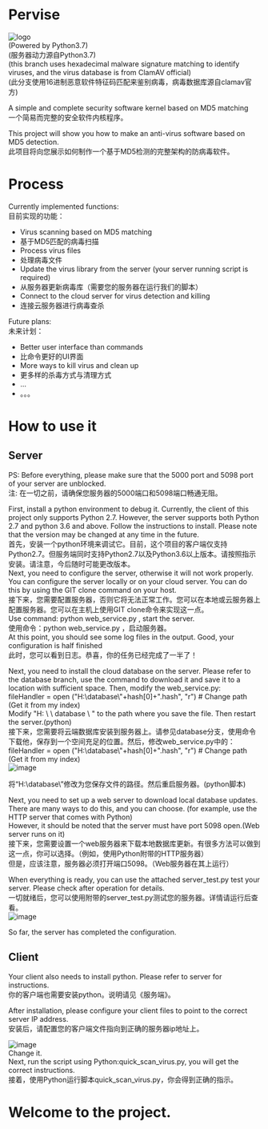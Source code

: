 # Pervise
![logo](https://user-images.githubusercontent.com/64673335/185289899-4d6c6b67-7daa-44c8-a556-ff867629aa38.png)<br/>
(Powered by Python3.7)<br/>
(服务器动力源自Python3.7)<br/>
(this branch uses hexadecimal malware signature matching to identify viruses, and the virus database is from ClamAV official)<br/>
(此分支使用16进制恶意软件特征码匹配来鉴别病毒，病毒数据库源自clamav官方)<br/>

A simple and complete security software kernel based on MD5 matching<br/>
一个简易而完整的安全软件内核程序。

This project will show you how to make an anti-virus software based on MD5 detection.<br/>
此项目将向您展示如何制作一个基于MD5检测的完整架构的防病毒软件。

# Process
Currently implemented functions:<br/>
目前实现的功能：<br/>

  - Virus scanning based on MD5 matching
  - 基于MD5匹配的病毒扫描
  - Process virus files
  - 处理病毒文件
  - Update the virus library from the server (your server running script is required)
  - 从服务器更新病毒库（需要您的服务器在运行我们的脚本）
  - Connect to the cloud server for virus detection and killing
  - 连接云服务器进行病毒查杀
  
 Future plans:<br/>
 未来计划：<br/>
  - Better user interface than commands
  - 比命令更好的UI界面
  - More ways to kill virus and clean up
  - 更多样的杀毒方式与清理方式
  - ...
  - 。。。
 
 # How to use it
 
## Server
PS: Before everything, please make sure that the 5000 port and 5098 port of your server are unblocked.<br/>
注: 在一切之前，请确保您服务器的5000端口和5098端口畅通无阻。<br/>

 First, install a python environment to debug it. Currently, the client of this project only supports Python 2.7. However, the server supports both Python 2.7 and python 3.6 and above. Follow the instructions to install. Please note that the version may be changed at any time in the future.<br/>
 首先，安装一个python环境来调试它。目前，这个项目的客户端仅支持Python2.7。但服务端同时支持Python2.7以及Python3.6以上版本。请按照指示安装。请注意，今后随时可能更改版本。<br/>
Next, you need to configure the server, otherwise it will not work properly. You can configure the server locally or on your cloud server. You can do this by using the GIT clone command on your host.<br/>
接下来，您需要配置服务器，否则它将无法正常工作。您可以在本地或云服务器上配置服务器。您可以在主机上使用GIT clone命令来实现这一点。<br/>
Use command: python web_service.py , start the server.<br/>
使用命令：python web_service.py ，启动服务器。<br/>
At this point, you should see some log files in the output. Good, your configuration is half finished<br/>
此时，您可以看到日志。恭喜，你的任务已经完成了一半了！<br/>

Next, you need to install the cloud database on the server. Please refer to the database branch, use the command to download it and save it to a location with sufficient space. Then, modify the web_service.py:<br/>
fileHandler  =  open  ("H:\\database\\"+hash[0]+".hash",  "r") # Change path (Get it from my index)<br/>
Modify "H: \ \ database \ \" to the path where you save the file. Then restart the server.(python)<br/>
接下来，您需要将云端数据库安装到服务器上。请参见database分支，使用命令下载他，保存到一个空间充足的位置。然后，修改web_service.py中的：<br/>
fileHandler  =  open  ("H:\\database\\"+hash[0]+".hash",  "r") # Change path (Get it from my index)<br/>
![image](https://user-images.githubusercontent.com/64673335/185305542-bb48d0d3-07a5-4b74-9aa9-0c2eb461ed3e.png)

将“H:\\database\\”修改为您保存文件的路径。然后重启服务器。(python脚本)<br/>

Next, you need to set up a web server to download local database updates. There are many ways to do this, and you can choose. (for example, use the HTTP server that comes with Python)<br/>
However, it should be noted that the server must have port 5098 open.(Web server runs on it)<br/>
接下来，您需要设置一个web服务器来下载本地数据库更新。有很多方法可以做到这一点，你可以选择。（例如，使用Python附带的HTTP服务器）<br/>
但是，应该注意，服务器必须打开端口5098。（Web服务器在其上运行）<br/>

When everything is ready, you can use the attached server_test.py test your server. Please check after operation for details.<br/>
一切就绪后，您可以使用附带的server_test.py测试您的服务器。详情请运行后查看。<br/>
![image](https://user-images.githubusercontent.com/64673335/185343583-dbf232a0-4165-49aa-b8df-8ba906df1caa.png)
<br/>

So far, the server has completed the configuration.
## Client
Your client also needs to install python. Please refer to server for instructions.<br/>
你的客户端也需要安装python。说明请见《服务端》。<br/>

After installation, please configure your client files to point to the correct server IP address.<br/>
安装后，请配置您的客户端文件指向到正确的服务器ip地址上。<br/>

![image](https://user-images.githubusercontent.com/64673335/185305311-11d6d09d-8a20-4099-abf0-9ab0a8ab9585.png) <br/>
Change it.<br/>
Next, run the script using Python:quick_scan_virus.py, you will get the correct instructions.<br/>
 接着，使用Python运行脚本quick_scan_virus.py，你会得到正确的指示。
 
 # Welcome to the project.
 
 
 
 
